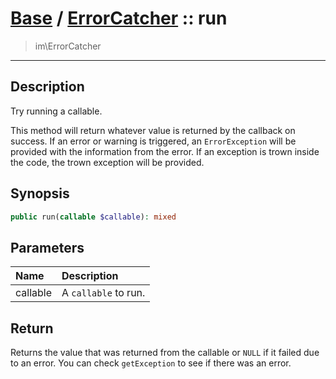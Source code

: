 # [Base](base.md) / [ErrorCatcher](base-ErrorCatcher.md) :: run
 > im\ErrorCatcher
____

## Description
Try running a callable.

This method will return whatever value is returned by the callback on success.
If an error or warning is triggered, an `ErrorException` will be provided
with the information from the error. If an exception is trown inside the code, the
trown exception will be provided.

## Synopsis
```php
public run(callable $callable): mixed
```

## Parameters
| Name | Description |
| :--- | :---------- |
| callable | A `callable` to run. |

## Return
Returns the value that was returned from the callable or `NULL`
if it failed due to an error. You can check `getException`
to see if there was an error.
